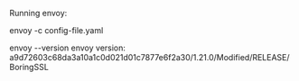 Running envoy:

envoy -c config-file.yaml
                            

envoy --version
envoy  version: a9d72603c68da3a10a1c0d021d01c7877e6f2a30/1.21.0/Modified/RELEASE/BoringSSL
